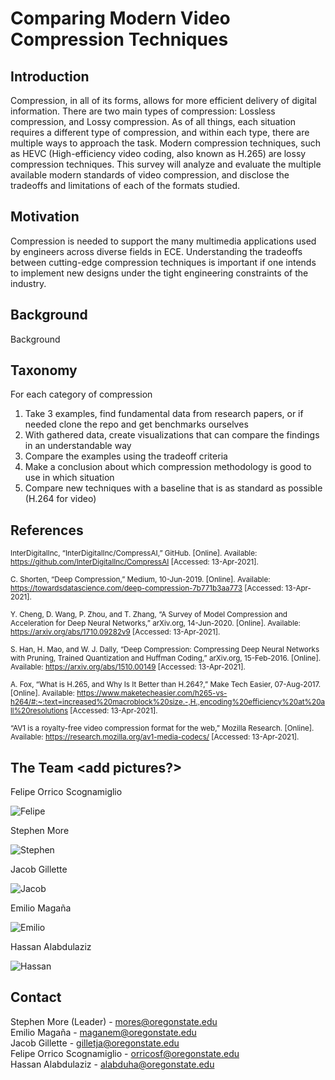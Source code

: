 # Comparing Modern Video Compression Techniques

## Introduction

Compression, in all of its forms, allows for more efficient delivery of digital information. There are two main types of compression: Lossless compression, and Lossy compression. As of all things, each situation requires a different type of compression, and within each type, there are multiple ways to approach the task. Modern compression techniques, such as HEVC (High-efficiency video coding, also known as H.265) are lossy compression techniques. This survey will analyze and evaluate the multiple available modern standards of video compression, and disclose the tradeoffs and limitations of each of the formats studied.

## Motivation

Compression is needed to support the many multimedia applications used by engineers across diverse fields in ECE. Understanding the tradeoffs between cutting-edge compression techniques is important if one intends to implement new designs under the tight engineering constraints of the industry.

## Background

Background

## Taxonomy

For each category of compression
1. Take 3 examples, find fundamental data from research papers, or if needed clone the repo and get benchmarks ourselves
1. With gathered data, create visualizations that can compare the findings in an understandable way
1. Compare the examples using the tradeoff criteria 
1. Make a conclusion about which compression methodology is good to use in which situation
1. Compare new techniques with a baseline that is as standard as possible (H.264 for video) 


## References

<sub>InterDigitalInc, “InterDigitalInc/CompressAI,” GitHub. [Online]. Available: https://github.com/InterDigitalInc/CompressAI  [Accessed: 13-Apr-2021].</sub>

<sub>C. Shorten, “Deep Compression,” Medium, 10-Jun-2019. [Online]. Available: https://towardsdatascience.com/deep-compression-7b771b3aa773  [Accessed: 13-Apr-2021].</sub>

<sub>Y. Cheng, D. Wang, P. Zhou, and T. Zhang, “A Survey of Model Compression and Acceleration for Deep Neural Networks,” arXiv.org, 14-Jun-2020. [Online]. Available: https://arxiv.org/abs/1710.09282v9  [Accessed: 13-Apr-2021].</sub>

<sub>S. Han, H. Mao, and W. J. Dally, “Deep Compression: Compressing Deep Neural Networks with Pruning, Trained Quantization and Huffman Coding,” arXiv.org, 15-Feb-2016. [Online]. Available: https://arxiv.org/abs/1510.00149  [Accessed: 13-Apr-2021].</sub>

<sub>A.  Fox, “What is H.265, and Why Is It Better than H.264?,” Make Tech Easier, 07-Aug-2017. [Online]. Available: https://www.maketecheasier.com/h265-vs-h264/#:~:text=increased%20macroblock%20size.-,H.,encoding%20efficiency%20at%20all%20resolutions  [Accessed: 13-Apr-2021].</sub>

<sub>“AV1 is a royalty-free video compression format for the web,” Mozilla Research. [Online]. Available: https://research.mozilla.org/av1-media-codecs/  [Accessed: 13-Apr-2021].</sub>

## The Team <add pictures?>

Felipe Orrico Scognamiglio  

![Felipe]()

Stephen More  

![Stephen]()

Jacob Gillette  

![Jacob]()

Emilio Magaña  

![Emilio]()

Hassan Alabdulaziz  

![Hassan]()


## Contact

Stephen More (Leader) - [mores@oregonstate.edu](mailto:mores@oregonstate.edu)  
Emilio Magaña - [maganem@oregonstate.edu](mailto:maganem@oregonstate.edu)  
Jacob Gillette - [gilletja@oregonstate.edu](mailto:gilletja@oregonstate.edu)  
Felipe Orrico Scognamiglio - [orricosf@oregonstate.edu](mailto:orricosf@oregonstate.edu)  
Hassan Alabdulaziz - [alabduha@oregonstate.edu](mailto:alabduha@oregonstate.edu)  

